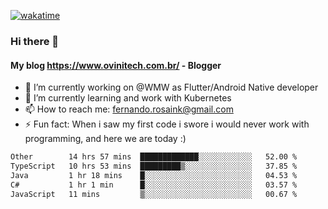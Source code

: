 [![wakatime](https://wakatime.com/badge/user/d5892087-17e6-46ab-8384-91a71a9b88d8.svg)](https://wakatime.com/@d5892087-17e6-46ab-8384-91a71a9b88d8)
### Hi there 👋

#### My blog https://www.ovinitech.com.br/ - Blogger

- 🔭 I’m currently working on @WMW as Flutter/Android Native developer
- 🌱 I’m currently learning and work with Kubernetes
- 📫 How to reach me: fernando.rosaink@gmail.com 
- ⚡ Fun fact: When i saw my first code i swore i would never work with programming, and here we are today :)

<!--START_SECTION:waka-->

```txt
Other        14 hrs 57 mins  █████████████░░░░░░░░░░░░   52.00 %
TypeScript   10 hrs 53 mins  █████████▒░░░░░░░░░░░░░░░   37.85 %
Java         1 hr 18 mins    █░░░░░░░░░░░░░░░░░░░░░░░░   04.53 %
C#           1 hr 1 min      █░░░░░░░░░░░░░░░░░░░░░░░░   03.57 %
JavaScript   11 mins         ▒░░░░░░░░░░░░░░░░░░░░░░░░   00.67 %
```

<!--END_SECTION:waka-->
